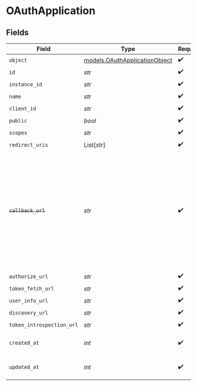 # OAuthApplication


## Fields

| Field                                                                                                                                                            | Type                                                                                                                                                             | Required                                                                                                                                                         | Description                                                                                                                                                      | Example                                                                                                                                                          |
| ---------------------------------------------------------------------------------------------------------------------------------------------------------------- | ---------------------------------------------------------------------------------------------------------------------------------------------------------------- | ---------------------------------------------------------------------------------------------------------------------------------------------------------------- | ---------------------------------------------------------------------------------------------------------------------------------------------------------------- | ---------------------------------------------------------------------------------------------------------------------------------------------------------------- |
| `object`                                                                                                                                                         | [models.OAuthApplicationObject](../models/oauthapplicationobject.md)                                                                                             | :heavy_check_mark:                                                                                                                                               | N/A                                                                                                                                                              | oauth_application                                                                                                                                                |
| `id`                                                                                                                                                             | *str*                                                                                                                                                            | :heavy_check_mark:                                                                                                                                               | N/A                                                                                                                                                              | oauth_app_1234                                                                                                                                                   |
| `instance_id`                                                                                                                                                    | *str*                                                                                                                                                            | :heavy_check_mark:                                                                                                                                               | N/A                                                                                                                                                              | instance_5678                                                                                                                                                    |
| `name`                                                                                                                                                           | *str*                                                                                                                                                            | :heavy_check_mark:                                                                                                                                               | N/A                                                                                                                                                              | Example OAuth App                                                                                                                                                |
| `client_id`                                                                                                                                                      | *str*                                                                                                                                                            | :heavy_check_mark:                                                                                                                                               | N/A                                                                                                                                                              | client_12345                                                                                                                                                     |
| `public`                                                                                                                                                         | *bool*                                                                                                                                                           | :heavy_check_mark:                                                                                                                                               | N/A                                                                                                                                                              | false                                                                                                                                                            |
| `scopes`                                                                                                                                                         | *str*                                                                                                                                                            | :heavy_check_mark:                                                                                                                                               | N/A                                                                                                                                                              | profile email                                                                                                                                                    |
| `redirect_uris`                                                                                                                                                  | List[*str*]                                                                                                                                                      | :heavy_check_mark:                                                                                                                                               | N/A                                                                                                                                                              |                                                                                                                                                                  |
| ~~`callback_url`~~                                                                                                                                               | *str*                                                                                                                                                            | :heavy_check_mark:                                                                                                                                               | : warning: ** DEPRECATED **: This will be removed in a future release, please migrate away from it as soon as possible.<br/><br/>Deprecated: Use redirect_uris instead.<br/> | https://example.com/oauth/callback                                                                                                                               |
| `authorize_url`                                                                                                                                                  | *str*                                                                                                                                                            | :heavy_check_mark:                                                                                                                                               | N/A                                                                                                                                                              | https://example.com/authorize                                                                                                                                    |
| `token_fetch_url`                                                                                                                                                | *str*                                                                                                                                                            | :heavy_check_mark:                                                                                                                                               | N/A                                                                                                                                                              | https://example.com/oauth/token                                                                                                                                  |
| `user_info_url`                                                                                                                                                  | *str*                                                                                                                                                            | :heavy_check_mark:                                                                                                                                               | N/A                                                                                                                                                              | https://example.com/userinfo                                                                                                                                     |
| `discovery_url`                                                                                                                                                  | *str*                                                                                                                                                            | :heavy_check_mark:                                                                                                                                               | N/A                                                                                                                                                              |                                                                                                                                                                  |
| `token_introspection_url`                                                                                                                                        | *str*                                                                                                                                                            | :heavy_check_mark:                                                                                                                                               | N/A                                                                                                                                                              |                                                                                                                                                                  |
| `created_at`                                                                                                                                                     | *int*                                                                                                                                                            | :heavy_check_mark:                                                                                                                                               | Unix timestamp of creation.<br/>                                                                                                                                 | 1609459200                                                                                                                                                       |
| `updated_at`                                                                                                                                                     | *int*                                                                                                                                                            | :heavy_check_mark:                                                                                                                                               | Unix timestamp of last update.<br/>                                                                                                                              | 1612137600                                                                                                                                                       |